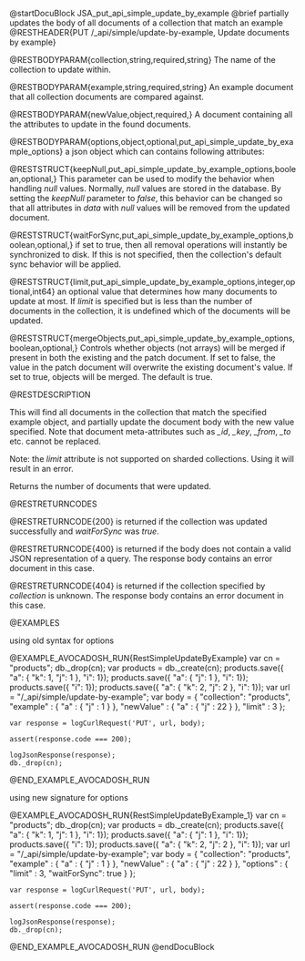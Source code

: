 @startDocuBlock JSA_put_api_simple_update_by_example
@brief partially updates the body of all documents of a collection that match an example
@RESTHEADER{PUT /_api/simple/update-by-example, Update documents by example}

@RESTBODYPARAM{collection,string,required,string}
The name of the collection to update within.

@RESTBODYPARAM{example,string,required,string}
An example document that all collection documents are compared against.

@RESTBODYPARAM{newValue,object,required,}
A document containing all the attributes to update in the found documents.

@RESTBODYPARAM{options,object,optional,put_api_simple_update_by_example_options}
a json object which can contains following attributes:

@RESTSTRUCT{keepNull,put_api_simple_update_by_example_options,boolean,optional,}
This parameter can be used to modify the behavior when
handling *null* values. Normally, *null* values are stored in the
database. By setting the *keepNull* parameter to *false*, this
behavior can be changed so that all attributes in *data* with *null*
values will be removed from the updated document.

@RESTSTRUCT{waitForSync,put_api_simple_update_by_example_options,boolean,optional,}
if set to true, then all removal operations will
instantly be synchronized to disk. If this is not specified, then the
collection's default sync behavior will be applied.

@RESTSTRUCT{limit,put_api_simple_update_by_example_options,integer,optional,int64}
an optional value that determines how many documents to
update at most. If *limit* is specified but is less than the number
of documents in the collection, it is undefined which of the documents
will be updated.

@RESTSTRUCT{mergeObjects,put_api_simple_update_by_example_options,boolean,optional,}
Controls whether objects (not arrays) will be merged if present in both the
existing and the patch document. If set to false, the value in the
patch document will overwrite the existing document's value. If set to
true, objects will be merged. The default is true.

@RESTDESCRIPTION

This will find all documents in the collection that match the specified
example object, and partially update the document body with the new value
specified. Note that document meta-attributes such as *_id*, *_key*,
*_from*, *_to* etc. cannot be replaced.

Note: the *limit* attribute is not supported on sharded collections.
Using it will result in an error.

Returns the number of documents that were updated.


@RESTRETURNCODES

@RESTRETURNCODE{200}
is returned if the collection was updated successfully and *waitForSync* was
*true*.

@RESTRETURNCODE{400}
is returned if the body does not contain a valid JSON representation of a
query. The response body contains an error document in this case.

@RESTRETURNCODE{404}
is returned if the collection specified by *collection* is unknown.  The
response body contains an error document in this case.

@EXAMPLES

using old syntax for options

@EXAMPLE_AVOCADOSH_RUN{RestSimpleUpdateByExample}
    var cn = "products";
    db._drop(cn);
    var products = db._create(cn);
    products.save({ "a": { "k": 1, "j": 1 }, "i": 1});
    products.save({ "a": { "j": 1 }, "i": 1});
    products.save({ "i": 1});
    products.save({ "a": { "k": 2, "j": 2 }, "i": 1});
    var url = "/_api/simple/update-by-example";
    var body = {
      "collection": "products",
      "example" : { "a" : { "j" : 1 } },
      "newValue" : { "a" : { "j" : 22 } },
      "limit" : 3
    };

    var response = logCurlRequest('PUT', url, body);

    assert(response.code === 200);

    logJsonResponse(response);
    db._drop(cn);
@END_EXAMPLE_AVOCADOSH_RUN

using new signature for options

@EXAMPLE_AVOCADOSH_RUN{RestSimpleUpdateByExample_1}
    var cn = "products";
    db._drop(cn);
    var products = db._create(cn);
    products.save({ "a": { "k": 1, "j": 1 }, "i": 1});
    products.save({ "a": { "j": 1 }, "i": 1});
    products.save({ "i": 1});
    products.save({ "a": { "k": 2, "j": 2 }, "i": 1});
    var url = "/_api/simple/update-by-example";
    var body = {
      "collection": "products",
      "example" : { "a" : { "j" : 1 } },
      "newValue" : { "a" : { "j" : 22 } },
      "options" :  { "limit" : 3, "waitForSync": true }
    };

    var response = logCurlRequest('PUT', url, body);

    assert(response.code === 200);

    logJsonResponse(response);
    db._drop(cn);
@END_EXAMPLE_AVOCADOSH_RUN
@endDocuBlock


